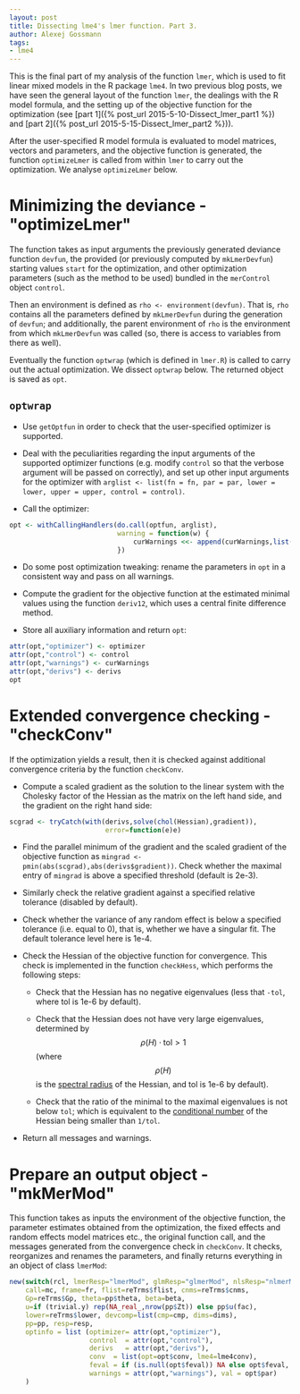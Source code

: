 ```yaml
---
layout: post
title: Dissecting lme4's lmer function. Part 3.
author: Alexej Gossmann
tags:
- lme4
---
```


This is the final part of my analysis of the function `lmer`, which is used to fit linear mixed models in the R package `lme4`. In two previous blog posts, we have seen the general layout of the function `lmer`, the dealings with the R model formula, and the setting up of the objective function for the optimization (see [part 1]({% post_url 2015-5-10-Dissect_lmer_part1 %}) and [part 2]({% post_url 2015-5-15-Dissect_lmer_part2 %})).

After the user-specified R model formula is evaluated to model matrices, vectors and parameters, and the objective function is generated, the function `optimizeLmer` is called from within `lmer` to carry out the optimization. We analyse `optimizeLmer` below.

# Minimizing the deviance - "optimizeLmer"

The function takes as input arguments the previously generated deviance function `devfun`, the provided (or previously computed by `mkLmerDevfun`) starting values `start` for the optimization, and other optimization parameters (such as the method to be used) bundled in the `merControl` object `control`.

Then an environment is defined as `rho <- environment(devfun)`. That is, `rho` contains all the parameters defined by `mkLmerDevfun` during the generation of `devfun`; and additionally, the parent environment of `rho` is the environment from which `mkLmerDevfun` was called (so, there is access to variables from there as well).

Eventually the function `optwrap` (which is defined in `lmer.R`) is called to carry out the actual optimization. We dissect `optwrap` below. The returned object is saved as `opt`.

## `optwrap`

* Use `getOptfun` in order to check that the user-specified optimizer is supported.

* Deal with the peculiarities regarding the input arguments of the supported optimizer functions (e.g. modify `control` so that the verbose argument will be passed on correctly), and set up other input arguments for the optimizer with `arglist <- list(fn = fn, par = par, lower = lower, upper = upper, control = control)`.

* Call the optimizer:

```R
opt <- withCallingHandlers(do.call(optfun, arglist),
                           warning = function(w) {
                               curWarnings <<- append(curWarnings,list(w$message))
                           })
```

* Do some post optimization tweaking: rename the parameters in `opt` in a consistent way and pass on all warnings.

* Compute the gradient for the objective function at the estimated minimal values using the function `deriv12`, which uses a central finite difference method.

* Store all auxiliary information and return `opt`:

```R
attr(opt,"optimizer") <- optimizer
attr(opt,"control") <- control
attr(opt,"warnings") <- curWarnings
attr(opt,"derivs") <- derivs
opt
```


# Extended convergence checking - "checkConv"

If the optimization yields a result, then it is checked against additional convergence criteria by the function `checkConv`.

* Compute a scaled gradient as the solution to the linear system with the Cholesky factor of the Hessian as the matrix on the left hand side, and the gradient on the right hand side:

```R    
scgrad <- tryCatch(with(derivs,solve(chol(Hessian),gradient)),
                        error=function(e)e)
``` 

* Find the parallel minimum of the gradient and the scaled gradient of the objective function as `mingrad <- pmin(abs(scgrad),abs(derivs$gradient))`. Check whether the maximal entry of `mingrad` is above a specified threshold (default is 2e-3).

* Similarly check the relative gradient against a specified relative tolerance (disabled by default).

* Check whether the variance of any random effect is below a specified tolerance (i.e. equal to 0), that is, whether we have a singular fit. The default tolerance level here is 1e-4.

* Check the Hessian of the objective function for convergence. This check is implemented in the function `checkHess`, which performs the following steps:

  - Check that the Hessian has no negative eigenvalues (less that `-tol`, where tol is 1e-6 by default).

  - Check that the Hessian does not have very large eigenvalues, determined by $$\rho(H) \cdot \mathrm{tol} > 1$$ (where $$\rho(H)$$ is the [spectral radius](http://en.wikipedia.org/wiki/Spectral_radius) of the Hessian, and tol is 1e-6 by default).

  - Check that the ratio of the minimal to the maximal eigenvalues is not below `tol`; which is equivalent to the [conditional number](http://en.wikipedia.org/wiki/Condition_number) of the Hessian being smaller than `1/tol`. 

* Return all messages and warnings.


# Prepare an output object - "mkMerMod"

This function takes as inputs the environment of the objective function, the parameter estimates obtained from the optimization, the fixed effects and random effects model matrices etc., the original function call, and the messages generated from the convergence check in `checkConv`. It checks, reorganizes and renames the parameters, and finally returns everything in an object of class `lmerMod`:

```R
new(switch(rcl, lmerResp="lmerMod", glmResp="glmerMod", nlsResp="nlmerMod"),
    call=mc, frame=fr, flist=reTrms$flist, cnms=reTrms$cnms,
    Gp=reTrms$Gp, theta=pp$theta, beta=beta,
    u=if (trivial.y) rep(NA_real_,nrow(pp$Zt)) else pp$u(fac),
    lower=reTrms$lower, devcomp=list(cmp=cmp, dims=dims),
    pp=pp, resp=resp,
    optinfo = list (optimizer= attr(opt,"optimizer"),
                    control	 = attr(opt,"control"),
                    derivs	 = attr(opt,"derivs"),
                    conv  = list(opt=opt$conv, lme4=lme4conv),
                    feval = if (is.null(opt$feval)) NA else opt$feval,
                    warnings = attr(opt,"warnings"), val = opt$par)
    )
```
